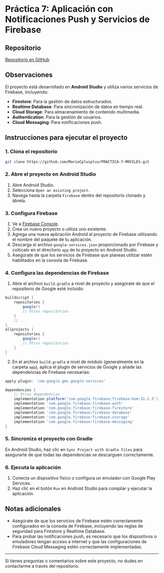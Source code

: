 # Práctica 7: Aplicación con Notificaciones Push y Servicios de Firebase

## Repositorio
[Repositorio en GitHub](https://github.com/MarioCplusplus/PRACTICA-7-MOVILES/tree/master/Firebase)

## Observaciones

El proyecto está desarrollado en **Android Studio** y utiliza varios servicios de Firebase, incluyendo:
- **Firestore**: Para la gestión de datos estructurados.
- **Realtime Database**: Para sincronización de datos en tiempo real.
- **Cloud Storage**: Para almacenamiento de contenido multimedia.
- **Authentication**: Para la gestión de usuarios.
- **Cloud Messaging**: Para notificaciones push.

## Instrucciones para ejecutar el proyecto

### 1. Clona el repositorio
```bash
git clone https://github.com/MarioCplusplus/PRACTICA-7-MOVILES.git
```

### 2. Abre el proyecto en Android Studio
1. Abre Android Studio.
2. Selecciona `Open an existing project`.
3. Navega hasta la carpeta `Firebase` dentro del repositorio clonado y ábrela.

### 3. Configura Firebase
1. Ve a [Firebase Console](https://console.firebase.google.com/).
2. Crea un nuevo proyecto o utiliza uno existente.
3. Agrega una nueva aplicación Android al proyecto de Firebase utilizando el nombre del paquete de tu aplicación.
4. Descarga el archivo `google-services.json` proporcionado por Firebase y colócalo en el directorio `app` de tu proyecto en Android Studio.
5. Asegúrate de que los servicios de Firebase que planeas utilizar estén habilitados en la consola de Firebase.

### 4. Configura las dependencias de Firebase
1. Abre el archivo `build.gradle` a nivel de proyecto y asegúrate de que el repositorio de Google esté incluido:

```groovy
buildscript {
    repositories {
        google()
        // Otros repositorios
    }
    // ...
}
allprojects {
    repositories {
        google()
        // Otros repositorios
    }
}
```

2. En el archivo `build.gradle` a nivel de módulo (generalmente en la carpeta `app`), aplica el plugin de servicios de Google y añade las dependencias de Firebase necesarias:

```groovy
apply plugin: 'com.google.gms.google-services'

dependencies {
    // Otras dependencias
    implementation platform('com.google.firebase:firebase-bom:31.2.3')
    implementation 'com.google.firebase:firebase-auth'
    implementation 'com.google.firebase:firebase-firestore'
    implementation 'com.google.firebase:firebase-database'
    implementation 'com.google.firebase:firebase-storage'
    implementation 'com.google.firebase:firebase-messaging'
}
```

### 5. Sincroniza el proyecto con Gradle
En Android Studio, haz clic en `Sync Project with Gradle Files` para asegurarte de que todas las dependencias se descarguen correctamente.

### 6. Ejecuta la aplicación
1. Conecta un dispositivo físico o configura un emulador con Google Play Services.
2. Haz clic en el botón `Run` en Android Studio para compilar y ejecutar la aplicación.

## Notas adicionales

- Asegúrate de que los servicios de Firebase estén correctamente configurados en la consola de Firebase, incluyendo las reglas de seguridad para Firestore y Realtime Database.
- Para probar las notificaciones push, es necesario que los dispositivos o emuladores tengan acceso a internet y que las configuraciones de Firebase Cloud Messaging estén correctamente implementadas.

---

Si tienes preguntas o comentarios sobre este proyecto, no dudes en contactarme a través del repositorio.
